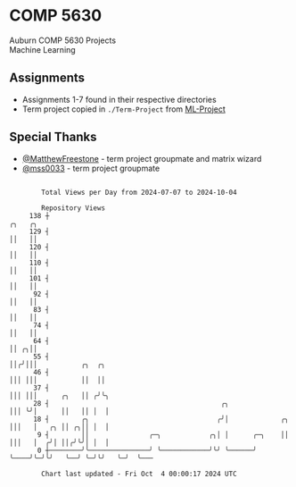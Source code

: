 # COMP 5630
Auburn COMP 5630 Projects  
Machine Learning

## Assignments
- Assignments 1-7 found in their respective directories
- Term project copied in `./Term-Project` from [ML-Project](https://github.com/wumphlett/ML-Project)

## Special Thanks
- [@MatthewFreestone](https://github.com/MatthewFreestone) - term project groupmate and matrix wizard
- [@mss0033](https://github.com/mss0033) - term project groupmate

```

        Total Views per Day from 2024-07-07 to 2024-10-04

        Repository Views
     138 ┼                                                             ╭╮   ╭╮
     129 ┤                                                             ││   ││
     120 ┤                                                             ││   ││
     110 ┤                                                             ││   ││
     101 ┤                                                             ││   ││
      92 ┤                                                             ││   ││
      83 ┤                                                             ││   ││
      74 ┤                                                             ││   ││
      64 ┤                                                             ││ ╭╮││
      55 ┤                                                             ││╭╯│││           ╭╮  ╭╮
      46 ┤                                                             │││ │││           ││  ││
      37 ┤                                                             │││ │││      ╭╮   ││ ╭╯╰╮
      28 ┤                                           ╭╮                │││ ╰╯│      ││   ││ │  │
      18 ┤        ╭╮                                ╭╯│             ╭╮ │││   │   ╭╮ ││ ╭╮││ │  │
       9 ┤        ││               ╭─╮            ╭╮│ │      ╭─╮    ││ │││   │  ╭╯│ ││╭╯╰╯│ │  │
       0 ┼────────╯╰───────────────╯ ╰────────────╯╰╯ ╰──────╯ ╰────╯╰─╯╰╯   ╰──╯ ╰─╯╰╯   ╰─╯  ╰───

        Chart last updated - Fri Oct  4 00:00:17 2024 UTC
        
```

